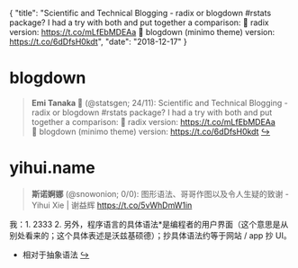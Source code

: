 {
  "title": "Scientific and Technical Blogging - radix or blogdown #rstats package? I had a try with both and put together a comparison: 🌱 radix version: https://t.co/mLfEbMDEAa 🌳 blogdown (minimo theme) version: https://t.co/6dDfsH0kdt",
  "date": "2018-12-17"
}

# blogdown

> **Emi Tanaka 🌾** (@statsgen; 24/11): Scientific and Technical Blogging - radix or blogdown #rstats package? I had a try with both and put together a comparison:
🌱 radix version: https://t.co/mLfEbMDEAa
🌳 blogdown (minimo theme) version: https://t.co/6dDfsH0kdt  [&#8618;](https://twitter.com/xieyihui/status/1074456931614416896)

<!-- -->


# yihui.name

> **斯诺婀娜** (@snowonion; 0/0): 图形语法、哥哥作图以及令人生疑的致谢 - Yihui Xie | 谢益辉 https://t.co/5vWhDmW1in
>
我：1. 2333
2. 另外，程序语言的具体语法*是编程者的用户界面（这个意思是从别处看来的；这个具体表述是沃兹基硕德）；抄具体语法约等于网站 / app 抄 UI。
* 相对于抽象语法  [&#8618;](https://twitter.com/xieyihui/status/1074496454746693632)

<!-- -->


